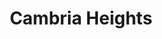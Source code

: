 ---
slug: acp-cambria-heights
title: Cambria Heights
address: 206-20 Linden Blvd.
state: New York
stateAbbreviation: NY
city: Cambria Heights
postal: 11411
url: https://www.radnet.com/lhr-acpny/locations/acp-cambria-heights
htmlHead: null
body: null
appointmentUrl: https://www.radnet.com/lenox-hill-radiology/for-patients/request-appointment
walkInTitle: Walk-In Hours
walkInDetails: Mon - Fri | 8:00 am - 4:00 pm
places:
- {
    name: "Lenox Hill Radiology | Cambria Heights",
    longitude: -73.735770000000,
    latitude: 40.693780000000,
}
---